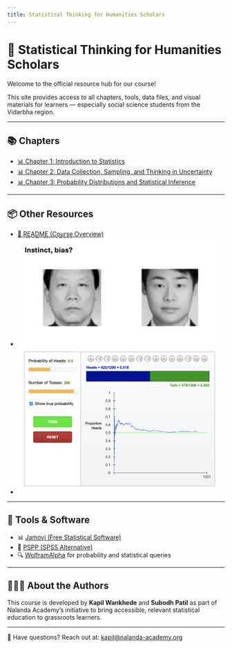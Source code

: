 ```yaml
---
title: Statistical Thinking for Humanities Scholars
---
```


# 📘 Statistical Thinking for Humanities Scholars

Welcome to the official resource hub for our course!

This site provides access to all chapters, tools, data files, and visual materials for learners — especially social science students from the Vidarbha region.

---

## 📚 Chapters

- [📊 Chapter 1: Introduction to Statistics](Chapter%201%3A%20Introduction%20to%20Statistics.md)
- [📊 Chapter 2: Data Collection, Sampling, and Thinking in Uncertainty](Chapter%202%3A%20Data%20Collection%2C%20Sampling%2C%20and%20Thinking%20in%20Uncertainty.md)
- [📊 Chapter 3: Probability Distributions and Statistical Inference](Chapter%203%3A%20Probability%20Distributions%20and%20Statistical%20Inference.md)

---

## 📦 Other Resources

- [📄 README (Course Overview)](README.md)
- ![Chapter 1 Visual](chapter1.1.png)
- ![Chapter 2 Visual](chapter2.1.png)

---

## 🧰 Tools & Software

- 📊 [Jamovi (Free Statistical Software)](https://www.jamovi.org/)
- 🧮 [PSPP (SPSS Alternative)](https://www.gnu.org/software/pspp/)
- 🔍 [WolframAlpha](https://www.wolframalpha.com/) for probability and statistical queries

---

## 👨🏽‍🏫 About the Authors

This course is developed by **Kapil Wankhede** and **Subodh Patil** as part of Nalanda Academy’s initiative to bring accessible, relevant statistical education to grassroots learners.

---

📧 Have questions? Reach out at: kapil@nalanda-academy.org
